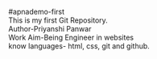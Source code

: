 #apnademo-first
<br>
This is my first Git Repository.
<br>
Author-Priyanshi Panwar
<br>
Work Aim-Being Engineer in websites
<br>
know languages- html, css, git and github.
